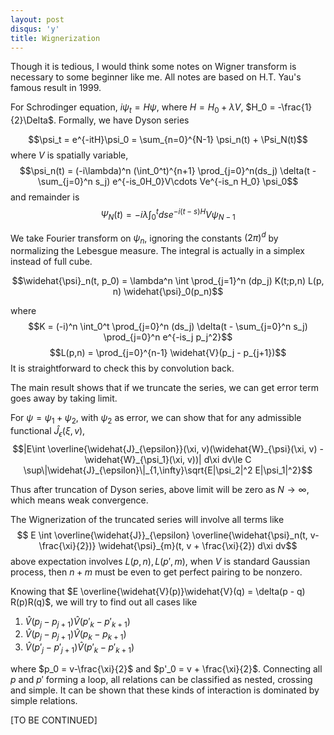 ```yaml
---
layout: post
disqus: 'y'
title: Wignerization
---
```


Though it is tedious, I would think some notes on Wigner transform is necessary to some beginner like me. All notes are based on H.T. Yau's famous result in 1999.

For Schrodinger equation, $i\psi_t = H\psi$, where $H = H_0 + \lambda V$, $H_0 = -\frac{1}{2}\Delta$. Formally, we have Dyson series

$$\psi_t = e^{-itH}\psi_0 = \sum_{n=0}^{N-1} \psi_n(t) + \Psi_N(t)$$
where $V$ is spatially variable,
$$\psi_n(t) = (-i\lambda)^n (\int_0^t)^{n+1} \prod_{j=0}^n(ds_j) \delta(t - \sum_{j=0}^n s_j) e^{-is_0H_0}V\cdots Ve^{-is_n H_0}  \psi_0$$
and remainder is
$$\Psi_N(t) = -i\lambda \int_0^t ds e^{-i(t-s)H}V\psi_{N-1}$$

We take Fourier transform on $\psi_n$, ignoring the constants $(2\pi)^d$ by normalizing the Lebesgue measure. The integral is actually in a simplex instead of full cube.

$$\widehat{\psi}_n(t, p_0) = \lambda^n \int \prod_{j=1}^n (dp_j) K(t;p,n) L(p, n) \widehat{\psi}_0(p_n)$$

where $$K = (-i)^n \int_0^t \prod_{j=0}^n (ds_j) \delta(t - \sum_{j=0}^n s_j) \prod_{j=0}^n e^{-is_j p_j^2}$$ $$L(p,n) = \prod_{j=0}^{n-1} \widehat{V}(p_j - p_{j+1})$$ It is straightforward to check this by convolution back.

The main result shows that if we truncate the series, we can get error term goes away by taking limit.

For $\psi = \psi_1 + \psi_2$, with $\psi_2$ as error, we can show that for any admissible functional $\widehat{J}_{\epsilon}(\xi, v)$,
$$|E\int \overline{\widehat{J}_{\epsilon}}(\xi, v)(\widehat{W}_{\psi}(\xi, v) - \widehat{W}_{\psi_1}(\xi, v))| d\xi dv\le C \sup\|\widehat{J}_{\epsilon}\|_{1,\infty}\sqrt{E|\psi_2|^2 E|\psi_1|^2}$$

Thus after truncation of Dyson series, above limit will be zero as $N\to\infty$, which means weak convergence.

The Wignerization of the truncated series will involve all terms like
$$ E \int \overline{\widehat{J}}_{\epsilon} \overline{\widehat{\psi}_n(t, v-\frac{\xi}{2})} \widehat{\psi}_{m}(t, v + \frac{\xi}{2}) d\xi dv$$
above expectation involves $L(p,n), L(p',m)$, when $V$ is standard Gaussian process, then $n+m$ must be even to get perfect pairing to be nonzero.

Knowing that $E \overline{\widehat{V}(p)}\widehat{V}(q) = \delta(p - q) R(p)R(q)$, we will try to find out all cases like

1. $\widehat{V}(p_j - p_{j+1})\widehat{V}(p'_{k} -p'_{k+1})$
2. $\widehat{V}(p_j - p_{j+1})\widehat{V}(p_{k} -p_{k+1})$
3. $\widehat{V}(p'_j - p'_{j+1})\widehat{V}(p'_{k} -p'_{k+1})$

where $p_0 = v-\frac{\xi}{2}$ and $p'_0 = v + \frac{\xi}{2}$. Connecting all $p$ and $p'$ forming a loop, all relations can be classified as nested, crossing and simple. It can be shown that these kinds of interaction is dominated by simple relations.

[TO BE CONTINUED]
